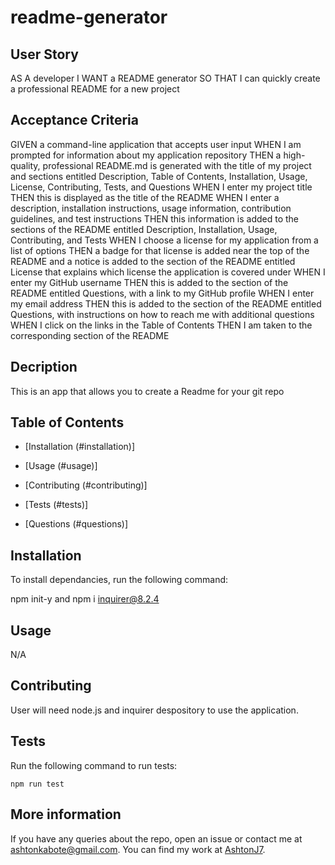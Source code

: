 # readme-generator

## User Story
AS A developer
I WANT a README generator
SO THAT I can quickly create a professional README for a new project

## Acceptance Criteria
GIVEN a command-line application that accepts user input
WHEN I am prompted for information about my application repository
THEN a high-quality, professional README.md is generated with the title of my project and sections entitled Description, Table of Contents, Installation, Usage, License, Contributing, Tests, and Questions
WHEN I enter my project title
THEN this is displayed as the title of the README
WHEN I enter a description, installation instructions, usage information, contribution guidelines, and test instructions
THEN this information is added to the sections of the README entitled Description, Installation, Usage, Contributing, and Tests
WHEN I choose a license for my application from a list of options
THEN a badge for that license is added near the top of the README and a notice is added to the section of the README entitled License that explains which license the application is covered under
WHEN I enter my GitHub username
THEN this is added to the section of the README entitled Questions, with a link to my GitHub profile
WHEN I enter my email address
THEN this is added to the section of the README entitled Questions, with instructions on how to reach me with additional questions
WHEN I click on the links in the Table of Contents
THEN I am taken to the corresponding section of the README

## Decription
This is an app that allows you to create a Readme for your git repo

## Table of Contents

* [Installation (#installation)]
* [Usage (#usage)]

* [Contributing (#contributing)]
* [Tests (#tests)]
* [Questions (#questions)]

## Installation

To install dependancies, run the following command:


npm init-y and npm i inquirer@8.2.4


## Usage

N/A



## Contributing

User will need node.js and inquirer despository to use the application.

## Tests

Run the following command to run tests:

```
npm run test
```

## More information

If you have any queries about the repo, open an issue or contact me at ashtonkabote@gmail.com.
You can find my work at [AshtonJ7](https://github.com/AshtonJ7).
